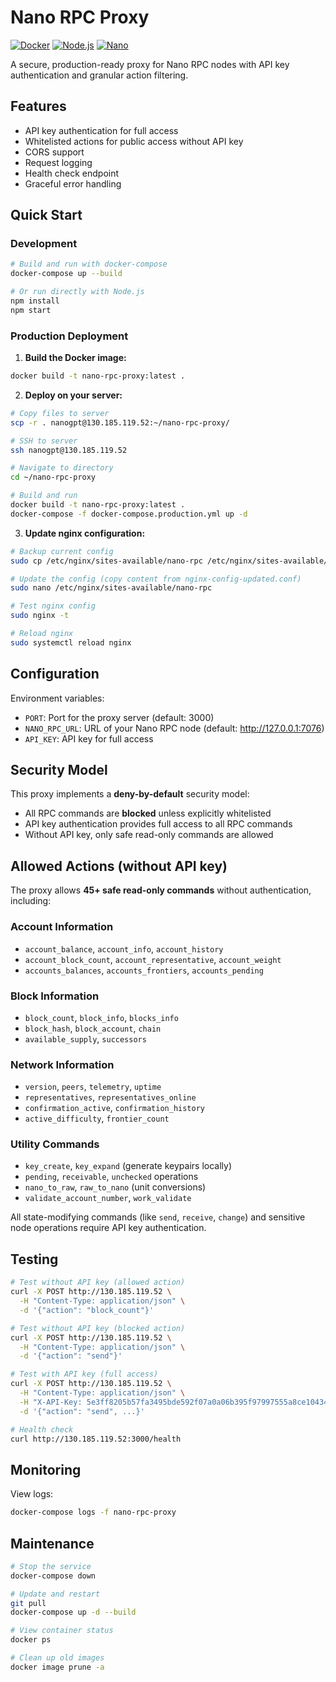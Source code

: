# Nano RPC Proxy

[![Docker](https://img.shields.io/badge/docker-%230db7ed.svg?style=for-the-badge&logo=docker&logoColor=white)](https://www.docker.com/)
[![Node.js](https://img.shields.io/badge/node.js-6DA55F?style=for-the-badge&logo=node.js&logoColor=white)](https://nodejs.org/)
[![Nano](https://img.shields.io/badge/Nano-4A90E2?style=for-the-badge&logo=nano&logoColor=white)](https://nano.org/)

A secure, production-ready proxy for Nano RPC nodes with API key authentication and granular action filtering.

## Features

- API key authentication for full access
- Whitelisted actions for public access without API key
- CORS support
- Request logging
- Health check endpoint
- Graceful error handling

## Quick Start

### Development

```bash
# Build and run with docker-compose
docker-compose up --build

# Or run directly with Node.js
npm install
npm start
```

### Production Deployment

1. **Build the Docker image:**
```bash
docker build -t nano-rpc-proxy:latest .
```

2. **Deploy on your server:**
```bash
# Copy files to server
scp -r . nanogpt@130.185.119.52:~/nano-rpc-proxy/

# SSH to server
ssh nanogpt@130.185.119.52

# Navigate to directory
cd ~/nano-rpc-proxy

# Build and run
docker build -t nano-rpc-proxy:latest .
docker-compose -f docker-compose.production.yml up -d
```

3. **Update nginx configuration:**
```bash
# Backup current config
sudo cp /etc/nginx/sites-available/nano-rpc /etc/nginx/sites-available/nano-rpc.backup

# Update the config (copy content from nginx-config-updated.conf)
sudo nano /etc/nginx/sites-available/nano-rpc

# Test nginx config
sudo nginx -t

# Reload nginx
sudo systemctl reload nginx
```

## Configuration

Environment variables:
- `PORT`: Port for the proxy server (default: 3000)
- `NANO_RPC_URL`: URL of your Nano RPC node (default: http://127.0.0.1:7076)
- `API_KEY`: API key for full access

## Security Model

This proxy implements a **deny-by-default** security model:
- All RPC commands are **blocked** unless explicitly whitelisted
- API key authentication provides full access to all RPC commands
- Without API key, only safe read-only commands are allowed

## Allowed Actions (without API key)

The proxy allows **45+ safe read-only commands** without authentication, including:

### Account Information
- `account_balance`, `account_info`, `account_history`
- `account_block_count`, `account_representative`, `account_weight`
- `accounts_balances`, `accounts_frontiers`, `accounts_pending`

### Block Information
- `block_count`, `block_info`, `blocks_info`
- `block_hash`, `block_account`, `chain`
- `available_supply`, `successors`

### Network Information
- `version`, `peers`, `telemetry`, `uptime`
- `representatives`, `representatives_online`
- `confirmation_active`, `confirmation_history`
- `active_difficulty`, `frontier_count`

### Utility Commands
- `key_create`, `key_expand` (generate keypairs locally)
- `pending`, `receivable`, `unchecked` operations
- `nano_to_raw`, `raw_to_nano` (unit conversions)
- `validate_account_number`, `work_validate`

All state-modifying commands (like `send`, `receive`, `change`) and sensitive node operations require API key authentication.

## Testing

```bash
# Test without API key (allowed action)
curl -X POST http://130.185.119.52 \
  -H "Content-Type: application/json" \
  -d '{"action": "block_count"}'

# Test without API key (blocked action)
curl -X POST http://130.185.119.52 \
  -H "Content-Type: application/json" \
  -d '{"action": "send"}'

# Test with API key (full access)
curl -X POST http://130.185.119.52 \
  -H "Content-Type: application/json" \
  -H "X-API-Key: 5e3ff8205b57fa3495bde592f07a0a06b395f97997555a8ce104347f651d63eb" \
  -d '{"action": "send", ...}'

# Health check
curl http://130.185.119.52:3000/health
```

## Monitoring

View logs:
```bash
docker-compose logs -f nano-rpc-proxy
```

## Maintenance

```bash
# Stop the service
docker-compose down

# Update and restart
git pull
docker-compose up -d --build

# View container status
docker ps

# Clean up old images
docker image prune -a
```